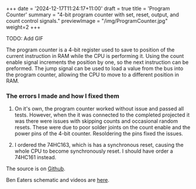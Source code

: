 +++
date = '2024-12-17T11:24:17+11:00'
draft = true
title = 'Program Counter'
summary = "4-bit program counter with set, reset, output, and count control signals."
previewImage = "/img/ProgramCounter.jpg"
weight=2
+++

TODO: Add GIF <!--- ![Clock GIF](/clock.gif) --->

The program counter is a 4-bit register used to save to position of the current instruction in RAM while the CPU is performing it. Using the count enable signal increments the position by one, so the next instruction can be preformed. The jump signal can be used to load a value from the bus into the program counter, allowing the CPU to move to a different position in RAM.

### The errors I made and how I fixed them

1. On it's own, the program counter worked without issue and passed all tests. However, when the it was connected to the completed projected it was there were issues with skipping counts and occasional random resets. These were due to poor solder joints on the count enable and the power pins of the 4-bit counter. Resoldering the pins fixed the issues.

2. I ordered the 74HC163, which is has a synchronous reset, causing the whole CPU to become synchronously reset. I should have order a 74HC161 instead.

The source is on [Github](https://github.com/Robert-Riordan-UCD/8_Bit_CPU_PCB/tree/main/ProgramCounter).

Ben Eaters schematic and videos are [here](https://eater.net/8bit/pc).

